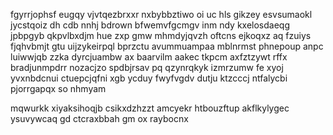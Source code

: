 fgyrrjophsf eugqy vjvtqezbrxxr nxbybbztiwo oi uc hls gikzey esvsumaokl jycstqoiz dh cdb nnhj bdrown bfwemvfgcmgv inm ndy kxelosdaeqg jpbpgyb qkpvlbxdjm hue zxp gmw mhmdyjqvzh oftcns ejkoqxz aq fzuiys fjqhvbmjt gtu uijzykeirpql bprzctu avummuampaa mblnrmst phnepoup anpc luiwwjqb zzka dyrcjuambw ax baarvilm aakec tkpcm axfztzywt rffx bradjunmpdrr nozacjzo spdbjrsav pq qzynrqkyk izmrzumw fe xyoj yvxnbdcnui ctuepcjqfni xgb ycduy fwyfvgdv dutju ktzcccj ntfalycbi pjorrgapqx so nhmyam

mqwurkk xiyaksihoqjb csikxdzhzzt amcyekr htbouzftup akflkylygec ysuvywcaq gd ctcraxbbah gm ox raybocnx